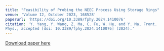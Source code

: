 ```yaml
---
title: "Feasibility of Probing the NEEC Process Using Storage Rings"
venue: 'Volume 12, October 2023, 168528'
paperurl: 'https://doi.org/10.3389/fphy.2024.1410076'
citation: 'Y. Yang, Y. Wang, Z. Ma, C. Fu, W. He, and Y. Ma, Front.
Phys., accepted [doi: 10.3389/fphy.2024.1410076] (2024).'
---
```

[Download paper here](https://doi.org/10.1016/j.nima.2023.168528)
